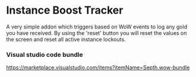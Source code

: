 # Instance Boost Tracker

A very simple addon which triggers based on WoW events to log any gold you have received.
By using the 'reset' button you will reset the values on the screen and reset all active instance lockouts.

### Visual studio code bundle
https://marketplace.visualstudio.com/items?itemName=Septh.wow-bundle
